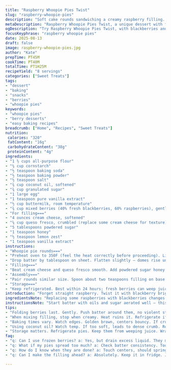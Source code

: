 ```yaml
---
title: "Raspberry Whoopie Pies Twist"
slug: "raspberry-whoopie-pies"
description: "Soft cake rounds sandwiching a creamy raspberry filling. Modified with fresh blackberries replacing half raspberries; coconut oil swaps butter for subtler fat. Fluffy but sturdy texture. Baking times adjusted slightly for acheiving moist crumb without sogginess. Techniques explained for reliable rise and even baking. Filling balances tart berries with smooth cream cheese and honey; queso fresco added for tang and texture contrasts. Multiple tips on batter consistency, folding berries without crushing, and avoiding overmixing. Visual cues emphasized over exact timings. Snack-sized treats, about eight portions, ideal for casual gatherings or packed lunch extras."
metaDescription: "Raspberry Whoopie Pies Twist, a unique dessert with fresh berries and coconut oil for a tender bite. Perfect for gatherings or lunchboxes."
ogDescription: "Try Raspberry Whoopie Pies Twist, with blackberries and a creamy filling. A snack-sized treat that's fluffy yet sturdy."
focusKeyphrase: "raspberry whoopie pies"
date: 2025-08-13
draft: false
image: raspberry-whoopie-pies.jpg
author: "Kate"
prepTime: PT45M
cookTime: PT40M
totalTime: PT1H25M
recipeYield: "8 servings"
categories: ["Sweet Treats"]
tags:
- "dessert"
- "baking"
- "snacks"
- "berries"
- "whoopie pies"
keywords:
- "whoopie pies"
- "berry desserts"
- "easy baking recipes"
breadcrumb: ["Home", "Recipes", "Sweet Treats"]
nutrition: 
 calories: "320"
 fatContent: "16g"
 carbohydrateContent: "38g"
 proteinContent: "4g"
ingredients:
- "1 ½ cups all-purpose flour"
- "¼ cup cornstarch"
- "½ teaspoon baking soda"
- "½ teaspoon baking powder"
- "½ teaspoon salt"
- "¾ cup coconut oil, softened"
- "¾ cup granulated sugar"
- "1 large egg"
- "1 teaspoon pure vanilla extract"
- "½ cup buttermilk, room temperature"
- "¾ cup mixed berries (40% fresh blackberries, 60% raspberries), gently folded"
- "For filling==="
- "4 ounces cream cheese, softened"
- "¼ cup queso fresco, crumbled (replace some cream cheese for texture)"
- "5 tablespoons powdered sugar"
- "1 teaspoon honey"
- "½ teaspoon lemon zest"
- "1 teaspoon vanilla extract"
instructions:
- "Whoopie pie rounds==="
- "Preheat oven to 350F (feel the heat correctly before proceeding). Line baking sheet with parchment paper. Sift together flour cornstarch baking soda baking powder salt. Mix dry well; no lumps visible here. Separate bowl; beat coconut oil and sugar till pale fluffy like whipped cream under pressure. Add egg and vanilla, blend gently but thoroughly — no bubbles burst here, or structure lost. Alternate adding dry mix and buttermilk in thirds. Fold careful — stop as soon as blended; overmix means tunnels in crumb. Fold berries gently at the end, keeping berries intact for pockets of juice."
- "Drop batter by tablespoon on sheet. Flatten slightly — domes rise unevenly without this. Bake at 350F; listen for soft crackle as edges orange and dry while centers stay springy. Around 13-15 minutes, but keep a keen eye. Cool on rack."
- "Filling==="
- "Beat cream cheese and queso fresco smooth. Add powdered sugar honey lemon zest and vanilla. Beat until spreadable but not runny. Adjust by chilling if too soft or add more sugar if too loose. Cool reduces run-off risk during assembly."
- "Assembly==="
- "Pair rounds similar size. Spoon about two teaspoons filling on base. Cover with second half and press gently to spread filling evenly; no squeezing too hard. Chill before serving to meld flavors and firm up texture."
- "Storage==="
- "Keep refrigerated. Best within 24 hours; fresh berries can weep juice over time messing texture. If berries release excess juice, gently blot before assembling. Freeze individually wrapped but expect slight texture change."
introduction: "Forget straight raspberry. Twist it with blackberry brightness. Not just butter this time — coconut oil softens crumb without greasiness. Fresh berries fold carefully in batter to keep bursts intact instead of bleeding the mix into dull pink. Whoopie pies need a sturdy sponge for transport yet tender enough to melt in the mouth. Watch out for the thin line between overmixing and undermixing — folds matter, not beating. Filling tweaks with queso fresco add tang and slight crumb that stops plain cream cheese from feeling too bland or too cloying. Honey pulls it all together — no overpowering sweetness here. You’re aiming for balance. Dimpling tops with a finger after batter drops helps even rise. No cracked edges signal batter moisture is right. Don’t eyeball bake times; feel edges they’ll tell you when done better than timers. Chill is mandatory post-assembly; warm pies are fragile. These pies defy typical soggy berry pitfalls with technique and timing exactness developed over many trials—be patient with batter texture. The symphony of soft yet firm bites is worth every step."
ingredientsNote: "Replacing some raspberries with blackberries changes acidity and juice content — blackberries are more robust, less fragile but juicy. Gently fold berries last to avoid smashed spots turning batter purple mess; hand-fold is key. Coconut oil behaves differently from butter — lighter fat means lighter mouthfeel but careful not to overheat or liquidify. Keep it at room temp and fluffy but not melted; too soft means dense crumb. Cornstarch added to flour balances moisture and extends lightness; often overlooked but indispensable here. Queso fresco introduces crumbly texture and subtle saltiness — if unavailable, fresh ricotta is fine substitution but adjust powdered sugar slightly for sweetness. Buttermilk remains best acid source; substitutes like yogurt thin with milk possible but watch consistency. Powdered sugar avoids grainy filling texture; granulated sugar ruins smoothness. Zest brightens filling—don’t skip it. Honey adds complexity beyond plain sugar; maple syrup possible alternative with richer flavor twist."
instructionsNote: "Start batter with oils and sugar aerated well — this sets crumb tone. Alternate dry and liquid prevents pockets of flour or curdled batter. Don’t dump all dry or liquid at once; layers keep batter smooth. Folding berries is art—push batter around berries, don’t stir violently or you end with purée. Batter consistency thick but scoopable signals proper hydration. Bake on middle rack to ensure even heat exposure; too close to top leads to uneven heat browning. Parchment or silicon mats inevitable—wax paper will catch on heat and cause uneven bake. Cooking signs: edges firm with slight golden tinge, center springs back lightly on poke, bottoms dry on touch. Immediately cool to prevent carryover heat from overcooking. Filling should be whipped not melted. Chill filling if heated during mixing to retain shape on spreading. Assembly presses filling evenly creating uniform bite. Avoid pressing too hard or filling seeps out and messes crust. Refrigerate pies to firm up filling. Let sit a few minutes before serving to balance cold and flavor spread. Wrap leftovers in plastic wrap or airtight container; moisture and air are enemy. Frozen pies lose some berry and crumb texture but still tasty; thaw in fridge overnight."
tips:
- "Folding berries last. Gently. Push batter around them, no violent stirring. Keep them whole—chunks mean juicy bursts. Too much mixing ruins texture."
- "When mixing filling, stop when creamy. Heat ruins it. Refrigerate if needed. Flavor blends more as it chills. Added zest brightens taste—don’t skip."
- "Baking times vary. Watch edges. Golden brown, centers bouncy. If crusts crack, too much moisture. Feel edges not just time. Tent with foil if browning uneven."
- "Using coconut oil? Watch temp. If too soft, leads to dense crumb. Room temp is key. Whipped, not melted. But not too hard — aim for neutral."
- "Storage matters. Refrigerate pies. Keep them from weeping juice. Wrap leftovers tight. Freezing works but texture changes slightly. Let thaw properly."
faq:
- "q: Can I use frozen berries? a: Yes, but drain excess liquid. They might become mushy. Fresh is better for texture. Use when out of season."
- "q: What if my pies spread too much? a: Check batter consistency. Too warm yields flat results. Chill dough briefly before baking. Cold helps shape maintain."
- "q: How do I know when they are done? a: Touch centers, should spring back. Edges firm with slight golden. If underbaked becomes soggy. Watch closely."
- "q: Can I make the filling ahead? a: Absolutely. Keep it in fridge. Just ensure it's thick enough to spread. Flavors deepen chilling overnight, good plan."

---
```


